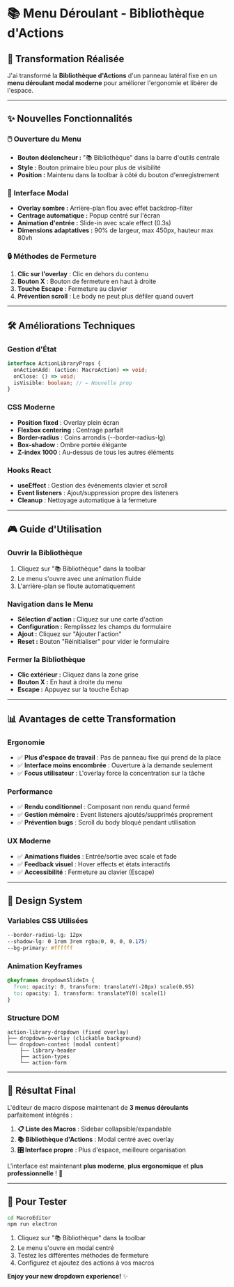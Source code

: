 # 📚 Menu Déroulant - Bibliothèque d'Actions

## 🎯 Transformation Réalisée

J'ai transformé la **Bibliothèque d'Actions** d'un panneau latéral fixe en un **menu déroulant modal moderne** pour améliorer l'ergonomie et libérer de l'espace.

---

## ✨ Nouvelles Fonctionnalités

### 🖱️ **Ouverture du Menu**
- **Bouton déclencheur :** "📚 Bibliothèque" dans la barre d'outils centrale
- **Style :** Bouton primaire bleu pour plus de visibilité
- **Position :** Maintenu dans la toolbar à côté du bouton d'enregistrement

### 🎨 **Interface Modal**
- **Overlay sombre :** Arrière-plan flou avec effet backdrop-filter
- **Centrage automatique :** Popup centré sur l'écran
- **Animation d'entrée :** Slide-in avec scale effect (0.3s)
- **Dimensions adaptatives :** 90% de largeur, max 450px, hauteur max 80vh

### 🔒 **Méthodes de Fermeture**
1. **Clic sur l'overlay** : Clic en dehors du contenu
2. **Bouton X** : Bouton de fermeture en haut à droite
3. **Touche Escape** : Fermeture au clavier
4. **Prévention scroll** : Le body ne peut plus défiler quand ouvert

---

## 🛠️ Améliorations Techniques

### **Gestion d'État**
```typescript
interface ActionLibraryProps {
  onActionAdd: (action: MacroAction) => void;
  onClose: () => void;
  isVisible: boolean; // ← Nouvelle prop
}
```

### **CSS Moderne**
- **Position fixed** : Overlay plein écran
- **Flexbox centering** : Centrage parfait
- **Border-radius** : Coins arrondis (--border-radius-lg)
- **Box-shadow** : Ombre portée élégante
- **Z-index 1000** : Au-dessus de tous les autres éléments

### **Hooks React**
- **useEffect** : Gestion des événements clavier et scroll
- **Event listeners** : Ajout/suppression propre des listeners
- **Cleanup** : Nettoyage automatique à la fermeture

---

## 🎮 Guide d'Utilisation

### **Ouvrir la Bibliothèque**
1. Cliquez sur "📚 Bibliothèque" dans la toolbar
2. Le menu s'ouvre avec une animation fluide
3. L'arrière-plan se floute automatiquement

### **Navigation dans le Menu**
- **Sélection d'action :** Cliquez sur une carte d'action
- **Configuration :** Remplissez les champs du formulaire
- **Ajout :** Cliquez sur "Ajouter l'action"
- **Reset :** Bouton "Réinitialiser" pour vider le formulaire

### **Fermer la Bibliothèque**
- **Clic extérieur :** Cliquez dans la zone grise
- **Bouton X :** En haut à droite du menu
- **Escape :** Appuyez sur la touche Échap

---

## 📊 Avantages de cette Transformation

### **Ergonomie**
- ✅ **Plus d'espace de travail** : Pas de panneau fixe qui prend de la place
- ✅ **Interface moins encombrée** : Ouverture à la demande seulement
- ✅ **Focus utilisateur** : L'overlay force la concentration sur la tâche

### **Performance**
- ✅ **Rendu conditionnel** : Composant non rendu quand fermé
- ✅ **Gestion mémoire** : Event listeners ajoutés/supprimés proprement
- ✅ **Prévention bugs** : Scroll du body bloqué pendant utilisation

### **UX Moderne**
- ✅ **Animations fluides** : Entrée/sortie avec scale et fade
- ✅ **Feedback visuel** : Hover effects et états interactifs
- ✅ **Accessibilité** : Fermeture au clavier (Escape)

---

## 🎨 Design System

### **Variables CSS Utilisées**
```css
--border-radius-lg: 12px
--shadow-lg: 0 1rem 3rem rgba(0, 0, 0, 0.175)
--bg-primary: #ffffff
```

### **Animation Keyframes**
```css
@keyframes dropdownSlideIn {
  from: opacity: 0, transform: translateY(-20px) scale(0.95)
  to: opacity: 1, transform: translateY(0) scale(1)
}
```

### **Structure DOM**
```
action-library-dropdown (fixed overlay)
├── dropdown-overlay (clickable background)
└── dropdown-content (modal content)
    ├── library-header
    ├── action-types
    └── action-form
```

---

## 🚀 Résultat Final

L'éditeur de macro dispose maintenant de **3 menus déroulants** parfaitement intégrés :

1. **📋 Liste des Macros** : Sidebar collapsible/expandable
2. **📚 Bibliothèque d'Actions** : Modal centré avec overlay
3. **🎛️ Interface propre** : Plus d'espace, meilleure organisation

L'interface est maintenant **plus moderne**, **plus ergonomique** et **plus professionnelle** ! 🎉

---

## 🔄 Pour Tester

```bash
cd MacroEditor
npm run electron
```

1. Cliquez sur "📚 Bibliothèque" dans la toolbar
2. Le menu s'ouvre en modal centré
3. Testez les différentes méthodes de fermeture
4. Configurez et ajoutez des actions à vos macros

**Enjoy your new dropdown experience!** ✨
